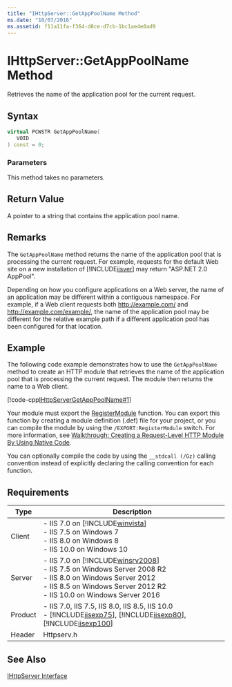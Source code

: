 ```yaml
---
title: "IHttpServer::GetAppPoolName Method"
ms.date: "10/07/2016"
ms.assetid: f11a11fa-f364-d8ce-d7cb-1bc1ae4e0ad9
---
```

# IHttpServer::GetAppPoolName Method

Retrieves the name of the application pool for the current request.  
  
## Syntax  
  
```cpp  
virtual PCWSTR GetAppPoolName(  
   VOID  
) const = 0;  
```  
  
### Parameters  

 This method takes no parameters.  
  
## Return Value  

 A pointer to a string that contains the application pool name.  
  
## Remarks  

 The `GetAppPoolName` method returns the name of the application pool that is processing the current request. For example, requests for the default Web site on a new installation of [!INCLUDE[iisver](../../wmi-provider/includes/iisver-md.md)] may return "ASP.NET 2.0 AppPool".  
  
 Depending on how you configure applications on a Web server, the name of an application may be different within a contiguous namespace. For example, if a Web client requests both http://example.com/ and http://example.com/example/, the name of the application pool may be different for the relative example path if a different application pool has been configured for that location.  
  
## Example  

 The following code example demonstrates how to use the `GetAppPoolName` method to create an HTTP module that retrieves the name of the application pool that is processing the current request. The module then returns the name to a Web client.  
  
 [!code-cpp[IHttpServerGetAppPoolName#1](../../../samples/snippets/cpp/VS_Snippets_IIS/IIS7/IHttpServerGetAppPoolName/cpp/IHttpServerGetAppPoolName.cpp#1)]  
  
 Your module must export the [RegisterModule](../../web-development-reference/native-code-api-reference/pfn-registermodule-function.md) function. You can export this function by creating a module definition (.def) file for your project, or you can compile the module by using the `/EXPORT:RegisterModule` switch. For more information, see [Walkthrough: Creating a Request-Level HTTP Module By Using Native Code](../../web-development-reference/native-code-development-overview/walkthrough-creating-a-request-level-http-module-by-using-native-code.md).  
  
 You can optionally compile the code by using the `__stdcall (/Gz)` calling convention instead of explicitly declaring the calling convention for each function.  
  
## Requirements  
  
|Type|Description|  
|----------|-----------------|  
|Client|-   IIS 7.0 on [!INCLUDE[winvista](../../wmi-provider/includes/winvista-md.md)]<br />-   IIS 7.5 on Windows 7<br />-   IIS 8.0 on Windows 8<br />-   IIS 10.0 on Windows 10|  
|Server|-   IIS 7.0 on [!INCLUDE[winsrv2008](../../wmi-provider/includes/winsrv2008-md.md)]<br />-   IIS 7.5 on Windows Server 2008 R2<br />-   IIS 8.0 on Windows Server 2012<br />-   IIS 8.5 on Windows Server 2012 R2<br />-   IIS 10.0 on Windows Server 2016|  
|Product|-   IIS 7.0, IIS 7.5, IIS 8.0, IIS 8.5, IIS 10.0<br />-   [!INCLUDE[iisexp75](../../web-development-reference/native-code-api-reference/includes/iisexp75-md.md)], [!INCLUDE[iisexp80](../../web-development-reference/native-code-api-reference/includes/iisexp80-md.md)], [!INCLUDE[iisexp100](../../web-development-reference/native-code-api-reference/includes/iisexp100-md.md)]|  
|Header|Httpserv.h|  
  
## See Also  

 [IHttpServer Interface](../../web-development-reference/native-code-api-reference/ihttpserver-interface.md)
